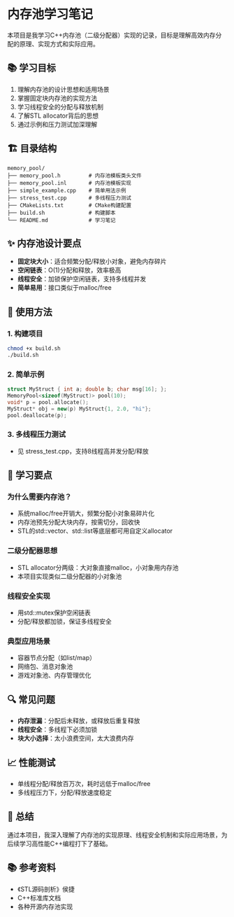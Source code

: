 # 内存池学习笔记

本项目是我学习C++内存池（二级分配器）实现的记录，目标是理解高效内存分配的原理、实现方式和实际应用。

## 📚 学习目标

1. 理解内存池的设计思想和适用场景
2. 掌握固定块内存池的实现方法
3. 学习线程安全的分配与释放机制
4. 了解STL allocator背后的思想
5. 通过示例和压力测试加深理解

## 🏗️ 目录结构

```
memory_pool/
├── memory_pool.h         # 内存池模板类头文件
├── memory_pool.inl       # 内存池模板实现
├── simple_example.cpp    # 简单用法示例
├── stress_test.cpp       # 多线程压力测试
├── CMakeLists.txt        # CMake构建配置
├── build.sh              # 构建脚本
└── README.md             # 学习笔记
```

## ✨ 内存池设计要点

- **固定块大小**：适合频繁分配/释放小对象，避免内存碎片
- **空闲链表**：O(1)分配和释放，效率极高
- **线程安全**：加锁保护空闲链表，支持多线程并发
- **简单易用**：接口类似于malloc/free

## 🚀 使用方法

### 1. 构建项目
```bash
chmod +x build.sh
./build.sh
```

### 2. 简单示例
```cpp
struct MyStruct { int a; double b; char msg[16]; };
MemoryPool<sizeof(MyStruct)> pool(10);
void* p = pool.allocate();
MyStruct* obj = new(p) MyStruct{1, 2.0, "hi"};
pool.deallocate(p);
```

### 3. 多线程压力测试
- 见 stress_test.cpp，支持8线程高并发分配/释放

## 🧠 学习要点

### 为什么需要内存池？
- 系统malloc/free开销大，频繁分配小对象易碎片化
- 内存池预先分配大块内存，按需切分，回收快
- STL的std::vector、std::list等底层都可用自定义allocator

### 二级分配器思想
- STL allocator分两级：大对象直接malloc，小对象用内存池
- 本项目实现类似二级分配器的小对象池

### 线程安全实现
- 用std::mutex保护空闲链表
- 分配/释放都加锁，保证多线程安全

### 典型应用场景
- 容器节点分配（如list/map）
- 网络包、消息对象池
- 游戏对象池、内存管理优化

## 🔍 常见问题
- **内存泄漏**：分配后未释放，或释放后重复释放
- **线程安全**：多线程下必须加锁
- **块大小选择**：太小浪费空间，太大浪费内存

## 📈 性能测试
- 单线程分配/释放百万次，耗时远低于malloc/free
- 多线程压力下，分配/释放速度稳定

## 🎯 总结
通过本项目，我深入理解了内存池的实现原理、线程安全机制和实际应用场景，为后续学习高性能C++编程打下了基础。

## 📚 参考资料
- 《STL源码剖析》侯捷
- C++标准库文档
- 各种开源内存池实现 